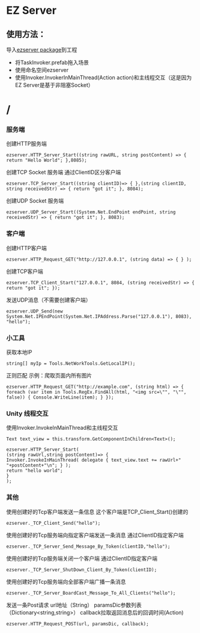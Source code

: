 # EZ Server


## 使用方法：
导入[ezserver package](https://github.com/DASTUDIO/EZ-Server-Unity3D/raw/master/ezserver.unitypackage)到工程
* 将TaskInvoker.prefab拖入场景
* 使用命名空间ezserver
* 使用Invoker.InvokerInMainThread(Action action)和主线程交互（这是因为EZ Server是基于非阻塞Socket） 

# /




### 服务端



创建HTTP服务端

```
ezserver.HTTP_Server_Start((string rawURL, string postContent) => { return "Hello World"; },8085); 
```

创建TCP Socket 服务端 通过ClientID区分客户端

```
ezserver.TCP_Server_Start((string clientID)=> { },(string clientID, string receivedStr) => { return "got it"; }, 8084); 
```


创建UDP Socket 服务端

```
ezserver.UDP_Server_Start((System.Net.EndPoint endPoint, string receivedStr) => { return "got it"; }, 8083);
```



### 客户端



创建HTTP客户端

```
ezserver.HTTP_Request_GET("http://127.0.0.1", (string data) => { } ); 
```

创建TCP客户端

```
ezserver.TCP_Client_Start("127.0.0.1", 8084, (string receivedStr) => { return "got it"; }); 
```


发送UDP消息（不需要创建客户端）

```
ezserver.UDP_Send(new System.Net.IPEndPoint(System.Net.IPAddress.Parse("127.0.0.1"), 8083), "hello");
```




### 小工具



获取本地IP

```
string[] myIp = Tools.NetWorkTools.GetLocalIP();
```


正则匹配
示例：爬取页面内所有图片

```
ezserver.HTTP_Request_GET("http://example.com", (string html) => { foreach (var item in Tools.RegEx.FindAll(html, "<img src=\"", "\"", false)) { Console.WriteLine(item); } }); 
```

### Unity 线程交互

使用Invoker.InvokeInMainThread和主线程交互

```
Text text_view = this.transform.GetComponentInChildren<Text>();

ezserver.HTTP_Server_Start(
(string rawUrl,string postContent)=> { 
Invoker.InvokeInMainThread( delegate { text_view.text += rawUrl+" "+postContent+"\n"; } );
return "hello world";
}
);

```

### 其他

使用创建好的Tcp客户端发送一条信息 这个客户端是TCP_Client_Start()创建的

```
ezserver._TCP_Client_Send("hello");
```

使用创建好的Tcp服务端向指定客户端发送一条消息 通过ClientID指定客户端

```
ezserver._TCP_Server_Send_Message_By_Token(clientID,"hello");
```

使用创建好的Tcp服务端关闭一个客户端 通过ClientID指定客户端

```
ezserver._TCP_Server_ShutDown_Client_By_Token(clientID);
```

使用创建好的Tcp服务端向全部客户端广播一条消息

```
ezserver._TCP_Server_BoardCast_Message_To_All_Clients("hello");
```

发送一条Post请求 url地址（String） paramsDic参数列表（Dictionary<string,string>） callback拉取返回消息后的回调时间(Action<string>)
  
```
ezserver.HTTP_Request_POST(url, paramsDic, callback);
```


